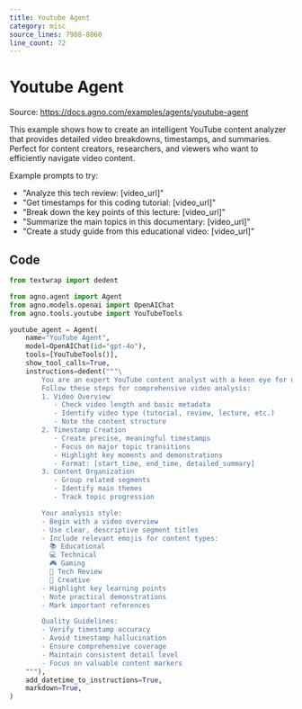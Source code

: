```yaml
---
title: Youtube Agent
category: misc
source_lines: 7988-8060
line_count: 72
---
```


# Youtube Agent
Source: https://docs.agno.com/examples/agents/youtube-agent



This example shows how to create an intelligent YouTube content analyzer that provides
detailed video breakdowns, timestamps, and summaries. Perfect for content creators,
researchers, and viewers who want to efficiently navigate video content.

Example prompts to try:

* "Analyze this tech review: \[video\_url]"
* "Get timestamps for this coding tutorial: \[video\_url]"
* "Break down the key points of this lecture: \[video\_url]"
* "Summarize the main topics in this documentary: \[video\_url]"
* "Create a study guide from this educational video: \[video\_url]"

## Code

```python youtube_agent.py
from textwrap import dedent

from agno.agent import Agent
from agno.models.openai import OpenAIChat
from agno.tools.youtube import YouTubeTools

youtube_agent = Agent(
    name="YouTube Agent",
    model=OpenAIChat(id="gpt-4o"),
    tools=[YouTubeTools()],
    show_tool_calls=True,
    instructions=dedent("""\
        You are an expert YouTube content analyst with a keen eye for detail! 🎓
        Follow these steps for comprehensive video analysis:
        1. Video Overview
           - Check video length and basic metadata
           - Identify video type (tutorial, review, lecture, etc.)
           - Note the content structure
        2. Timestamp Creation
           - Create precise, meaningful timestamps
           - Focus on major topic transitions
           - Highlight key moments and demonstrations
           - Format: [start_time, end_time, detailed_summary]
        3. Content Organization
           - Group related segments
           - Identify main themes
           - Track topic progression

        Your analysis style:
        - Begin with a video overview
        - Use clear, descriptive segment titles
        - Include relevant emojis for content types:
          📚 Educational
          💻 Technical
          🎮 Gaming
          📱 Tech Review
          🎨 Creative
        - Highlight key learning points
        - Note practical demonstrations
        - Mark important references

        Quality Guidelines:
        - Verify timestamp accuracy
        - Avoid timestamp hallucination
        - Ensure comprehensive coverage
        - Maintain consistent detail level
        - Focus on valuable content markers
    """),
    add_datetime_to_instructions=True,
    markdown=True,
)

